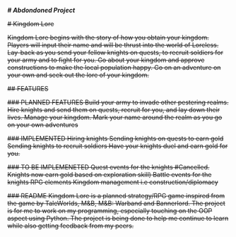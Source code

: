***# Abdondoned Project***

~~# Kingdom Lore~~ 

~~Kingdom Lore begins with the story of how you obtain your kingdom. Players will input their name and will be thrust into the world of Loreless. Lay-back as you send your fellow knights on quests, to recruit soldiers for your army and to fight for you. Go about your kingdom and approve constructions to make the local population happy. Go on an adventure on your own and seek out the lore of your kingdom.~~ 

~~## FEATURES~~ 

~~### PLANNED FEATURES
Build your army to invade other pestering realms.
Hire knights and send them on quests, recruit for you, and lay down their lives.
Manage your kingdom.
Mark your name around the realm as you go on your own adventures~~

~~### IMPLEMENTED
Hiring knights
Sending knights on quests to earn gold
Sending knights to recruit soldiers
Have your knights duel and earn gold for you.~~

~~### TO BE IMPLEMENETED
Quest events for the knights #Cancelled. Knights now earn gold based on exploration skill)
Battle events for the knights
RPG elements
Kingdom management i.e construction/diplomacy~~

~~### README
Kingdom Lore is a planned strategy/RPG game inspired from the game by TaleWorlds, M&B, M&B: Warband and Bannerlord. The project is for me to work on my programming, especially touching on the OOP aspect using Python. The project is being done to help me continue to learn while also getting feedback from my peers.~~
